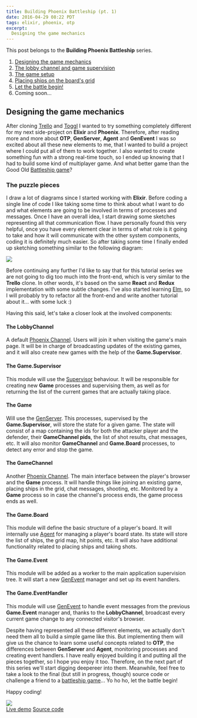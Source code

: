 ```yaml
---
title: Building Phoenix Battleship (pt. 1)
date: 2016-04-29 08:22 PDT
tags: elixir, phoenix, otp
excerpt:
  Designing the game mechanics
---
```


<div class="index">
  <p>This post belongs to the <strong>Building Phoenix Battleship</strong> series.</p>
  <ol>
    <li><a href="/blog/2016/04/29/building-phoenix-battleship-pt-1">Designing the game mechanics</a></li>
    <li><a href="/blog/2016/05/03/building-phoenix-battleship-pt-2/">The lobby channel and game supervision</a></li>
    <li><a href="/blog/2016/05/21/building-phoenix-battleship-pt-3/">The game setup</a></li>
    <li><a href="/blog/2016/07/28/building-phoenix-battleship-pt-4/">Placing ships on the board's grid</a></li>
    <li><a href="/blog/2016/08/08/building-phoenix-battleship-pt-5/">Let the battle begin!</a></li>
    <li>Coming soon...</li>
  </ol>
</div>

## Designing the game mechanics
After cloning [Trello][83ef4d19] and [Toggl][28808ea3] I wanted to try something
completely different for my next side-project on **Elixir** and **Phoenix**.
Therefore, after reading more and more about **OTP**, **GenServer**, **Agent** and **GenEvent**
I was so excited about all these new elements to me, that I wanted to build a project where
I could put all of them to work together. I also wanted to create something fun with
a strong real-time touch, so I ended up knowing that I had to build some
kind of multiplayer game. And what better game than the Good Old [Battleship game][4a6f7f89]?

### The puzzle pieces

I draw a lot of diagrams since I started working with **Elixir**.
Before coding a single line of code I like taking some time to think about what I want to
do and what elements are going to be involved in terms of processes and messages. Once
I have an overall idea, I start drawing some sketches representing all that communication flow.
I have personally found this very helpful, once you have every element clear in terms of what role is it
going to take and how it will communicate with the other system components,
coding it is definitely much easier. So after taking some time I finally ended up
sketching something similar to the following diagram:

<img class="center" src="/images/blog/building_phoenix_battleship/diagram.jpg"/>


Before continuing any further I'd like to say that for this tutorial series
we are not going to dig too much into the front-end, which is very similar to the
**Trello** clone. In other words, it's based on the same **React**
 and **Redux** implementation with some subtle changes. I've also started learning
[Elm][6ffd6f5d], so I will probably try to refactor all the front-end and write
another tutorial about it... with some luck :)

Having this said, let's take a closer look at the involved components:

#### The LobbyChannel
A default [Phoenix Channel][6c51ddb1]. Users will join it when visiting the
game's main page. It will be in charge of broadcasting updates of the existing games,
and it will also create new games with the help of the **Game.Supervisor**.

#### The Game.Supervisor
This module will use the [Supervisor][4d783b08] behaviour. It will be responsible for
creating new **Game** processes and supervising them, as well as for
returning the list of the current games that are actually taking place.

#### The Game
Will use the [GenServer][18a2f400]. This processes, supervised by the **Game.Supervisor**,
will store the state for a given game. The state will consist of a map containing
the ids for both the attacker player and the defender, their **GameChannel pids**, the
list of shot results, chat messages, etc. It will also monitor **GameChannel** and **Game.Board** processes,
to detect any error and stop the game.

#### The GameChannel
Another [Phoenix Channel][6c51ddb1]. The main interface between the player's browser and
the **Game** process. It will handle things like joining an existing game, placing
ships in the grid, chat messages, shooting, etc. Monitored by a **Game** process so
in case the channel's process ends, the game process ends as well.

#### The Game.Board
This module will define the basic structure of a player's board. It will
internally use [Agent][d7a21b37] for managing a player's board state. Its state will store
the list of ships, the grid map, hit points, etc. It will also have additional
functionality related to placing ships and taking shots.

#### The Game.Event
This module will be added as a worker to the main application supervision tree.
It will start a new [GenEvent][d096bb08] manager and set up its event handlers.

#### The Game.EventHandler
This module will use [GenEvent][d096bb08] to handle event messages from the previous
**Game.Event** manager and, thanks to the **LobbyChannel**, broadcast
every current game change to any connected visitor's browser.

Despite having represented all these different elements, we actually don't need them all
to build a simple game like this. But implementing them will give us the chance to
learn some useful concepts related to **OTP**, the differences between **GenServer** and
**Agent**, monitoring processes and creating event handlers. I have really enjoyed
building it and putting all the pieces together, so I hope you enjoy it too. Therefore, on the next
part of this series we'll start digging deepereer into them. Meanwhile, feel free to take a look
to the final (but still in progress, though) source code or challenge a
friend to a [battleship game][16b56e99]... Yo ho ho, let the battle begin!


Happy coding!

<a href="https://phoenix-battleship.herokuapp.com/" target="_blank">
  <img class="center" src="/images/blog/building_phoenix_battleship/lobby.jpg"/>
</a>

<div class="btn-wrapper">
  <a href="https://phoenix-battleship.herokuapp.com/" target="_blank" class="btn"><i class="fa fa-cloud"></i> Live demo</a>
  <a href="https://github.com/bigardone/phoenix-battleship" target="_blank" class="btn"><i class="fa fa-github"></i> Source code</a>
</div>


  [83ef4d19]: https://github.com/bigardone/phoenix-trello "Phoenix Trello"
  [28808ea3]: https://github.com/bigardone/phoenix-toggl "Phoenix Toggl"
  [4a6f7f89]: https://en.wikipedia.org/wiki/Battleship_(game) "Battleship Game"
  [6ffd6f5d]: http://elm-lang.org/ "Elm"
  [6c51ddb1]: https://hexdocs.pm/phoenix/Phoenix.Channel.html "Phoenix Channel"
  [4d783b08]: http://elixir-lang.org/docs/stable/elixir/Supervisor.html "Supervisor behaviour"
  [18a2f400]: http://elixir-lang.org/docs/stable/elixir/GenServer.html "GenServer behaviour"
  [d7a21b37]: http://elixir-lang.org/docs/stable/elixir/Agent.html "Agent"
  [d096bb08]: http://elixir-lang.org/docs/stable/elixir/GenEvent.html "GenEvent"
  [16b56e99]: https://phoenix-battleship.herokuapp.com/ "Phoenix Battleship"
